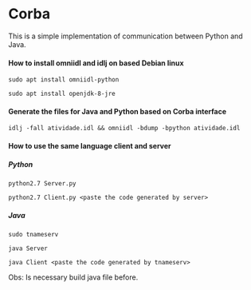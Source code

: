 # Corba

This is a simple implementation of communication between Python and Java.

#### How to install omniidl and idlj on based Debian linux

```
sudo apt install omniidl-python
```

```
sudo apt install openjdk-8-jre
```

#### Generate the files for Java and Python based on Corba interface

```
idlj -fall atividade.idl && omniidl -bdump -bpython atividade.idl
```

#### How to use the same language client and server

##### Python

```
python2.7 Server.py
```

```
python2.7 Client.py <paste the code generated by server>
```

##### Java

```
sudo tnameserv
```

```
java Server
```

```
java Client <paste the code generated by tnameserv>
```

Obs: Is necessary build java file before.
